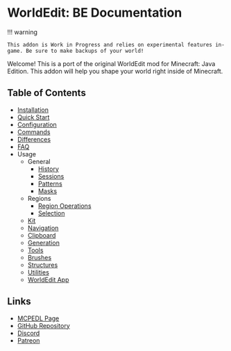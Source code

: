 # WorldEdit: BE Documentation

!!! warning
    
    This addon is Work in Progress and relies on experimental features in-game. Be sure to make backups of your world!

Welcome! This is a port of the original WorldEdit mod for Minecraft: Java Edition. This addon will help you shape your world right inside of Minecraft.

## Table of Contents

- [Installation](installation.md)
- [Quick Start](quick_start.md)
- [Configuration](configuration.md)
- [Commands](commands.md)
- [Differences](differences.md)
- [FAQ](common_questions.md)
- Usage
    - General
        - [History](usage/general/history.md)
        - [Sessions](usage/general/sessions.md)
        - [Patterns](usage/general/patterns.md)
        - [Masks](usage/general/masks.md)
    - Regions
        - [Region Operations](usage/regions/region_operations.md)
        - [Selection](usage/regions/selection.md)
    - [Kit](usage/kit.md)
    - [Navigation](usage/navigation.md)
    - [Clipboard](usage/clipboard.md)
    - [Generation](usage/generation.md)
    - [Tools](usage/tools.md)
    - [Brushes](usage/brushes.md)
    - [Structures](usage/structures.md)
    - [Utilities](usage/utilites.md)
    - [WorldEdit App](usage/worldedit_app.md)

## Links

- [MCPEDL Page](https://mcpedl.com/worldedit-be-addon)
- [GitHub Repository](https://github.com/SIsilicon/WorldEdit-BE)
- [Discord](https://discord.gg/M5uAkr9WU2)
- [Patreon](https://patreon.com/sisilicon)